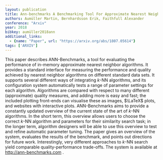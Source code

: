 ```yaml
---
layout: publication
title: Ann-benchmarks A Benchmarking Tool For Approximate Nearest Neighbor Algorithms
authors: Aumüller Martin, Bernhardsson Erik, Faithfull Alexander
conference: "Arxiv"
year: 2018
bibkey: aumüller2018ann
additional_links:
  - {name: "Paper", url: "https://arxiv.org/abs/1807.05614"}
tags: ['ARXIV']
---
```

This paper describes ANN-Benchmarks, a tool for evaluating the performance of in-memory approximate nearest neighbor algorithms. It provides a standard interface for measuring the performance and quality achieved by nearest neighbor algorithms on different standard data sets. It supports several different ways of integrating $k$-NN algorithms, and its configuration system automatically tests a range of parameter settings for each algorithm. Algorithms are compared with respect to many different (approximate) quality measures, and adding more is easy and fast; the included plotting front-ends can visualise these as images, $\LaTeX$ plots, and websites with interactive plots. ANN-Benchmarks aims to provide a constantly updated overview of the current state of the art of $k$-NN algorithms. In the short term, this overview allows users to choose the correct $k$-NN algorithm and parameters for their similarity search task; in the longer term, algorithm designers will be able to use this overview to test and refine automatic parameter tuning. The paper gives an overview of the system, evaluates the results of the benchmark, and points out directions for future work. Interestingly, very different approaches to $k$-NN search yield comparable quality-performance trade-offs. The system is available at http://ann-benchmarks.com .
